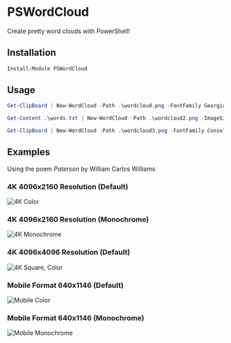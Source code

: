 # PSWordCloud

Create pretty word clouds with PowerShell!

## Installation

```powershell
Install-Module PSWordCloud
```

## Usage

```powershell
Get-ClipBoard | New-WordCloud -Path .\wordcloud.png -FontFamily Georgia

Get-Content .\words.txt | New-WordCloud -Path .\wordcloud2.png -ImageSize 1080p

Get-ClipBoard | New-WordCloud -Path .\wordcloud3.png -FontFamily Consolas -ImageSize 1000x1000
```

## Examples

Using the poem _Paterson_ by William Carlos Williams

### 4K 4096x2160 Resolution (Default)

![4K Color](./images/Paterson_4K.png)

### 4K 4096x2160 Resolution (Monochrome)

![4K Monochrome](./images/Paterson_4K_mono.png)

### 4K 4096x4096 Resolution (Default)

![4K Square, Color](./images/Paterson_4K-_q.png)

### Mobile Format 640x1146 (Default)

![Mobile Color](./images/Paterson_mobile.png)

### Mobile Format 640x1146 (Monochrome)

![Mobile Monochrome](./images/Paterson_mobile_mono.png)